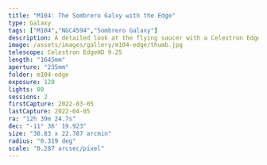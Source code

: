 ```yaml
---
title: "M104: The Sombrero Galxy with the Edge"
type: Galaxy
tags: ["M104","NGC4594","Sombrero Galaxy"]
description: A detailed look at the flying saucer with a Celestron EdgeHD 9.25.
image: /assets/images/gallery/m104-edge/thumb.jpg
telescope: Celestron EdgeHD 9.25
length: "1645mm"
aperture: "235mm"
folder: m104-edge
exposure: 120
lights: 80
sessions: 2
firstCapture: 2022-03-05 
lastCapture: 2022-04-05
ra: "12h 39m 24.7s"
dec: "-11° 36' 19.923"
size: "30.83 x 22.787 arcmin"
radius: "0.319 deg"
scale: "0.287 arcsec/pixel"
---
```

